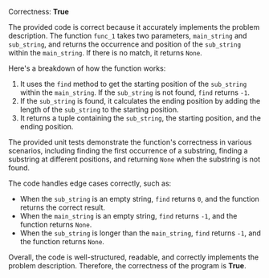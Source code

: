 Correctness: **True**

The provided code is correct because it accurately implements the problem description. The function `func_1` takes two parameters, `main_string` and `sub_string`, and returns the occurrence and position of the `sub_string` within the `main_string`. If there is no match, it returns `None`.

Here's a breakdown of how the function works:

1. It uses the `find` method to get the starting position of the `sub_string` within the `main_string`. If the `sub_string` is not found, `find` returns `-1`.
2. If the `sub_string` is found, it calculates the ending position by adding the length of the `sub_string` to the starting position.
3. It returns a tuple containing the `sub_string`, the starting position, and the ending position.

The provided unit tests demonstrate the function's correctness in various scenarios, including finding the first occurrence of a substring, finding a substring at different positions, and returning `None` when the substring is not found.

The code handles edge cases correctly, such as:

* When the `sub_string` is an empty string, `find` returns `0`, and the function returns the correct result.
* When the `main_string` is an empty string, `find` returns `-1`, and the function returns `None`.
* When the `sub_string` is longer than the `main_string`, `find` returns `-1`, and the function returns `None`.

Overall, the code is well-structured, readable, and correctly implements the problem description. Therefore, the correctness of the program is **True**.